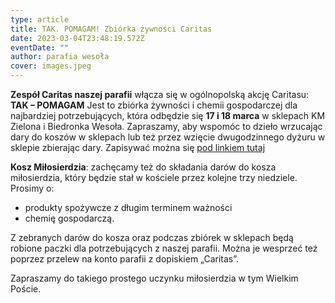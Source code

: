 ```yaml
---
type: article
title: TAK. POMAGAM! Zbiórka żywności Caritas
date: 2023-03-04T23:48:19.572Z
eventDate: ""
author: parafia wesoła
cover: images.jpeg
---
```

<!--StartFragment-->

**Zespół Caritas naszej parafii** włącza się w ogólnopolską akcję Caritasu: **TAK – POMAGAM** Jest to zbiórka żywności i chemii gospodarczej dla najbardziej potrzebujących, która odbędzie się **17 i 18 marca** w sklepach KM Zielona i Biedronka Wesoła. Zapraszamy, aby wspomóc to dzieło wrzucając dary do koszów w sklepach lub też przez wzięcie dwugodzinnego dyżuru w sklepie zbierając dary. Zapisywać można się [pod linkiem tutaj](https://docs.google.com/spreadsheets/d/1RSpQCfjW1IYQPEgxafVDc_ZMkK5856uv/edit?usp=sharing&ouid=115763822647869875000&rtpof=true&sd=true)

**Kosz Miłosierdzia**: zachęcamy też do składania darów do kosza miłosierdzia, który będzie stał w kościele przez kolejne trzy niedziele. Prosimy o:

* produkty spożywcze z długim terminem ważności  
* chemię gospodarczą.

Z zebranych darów do kosza oraz podczas zbiórek w sklepach będą robione paczki dla potrzebujących z naszej parafii. Można je wesprzeć też poprzez przelew na konto parafii z dopiskiem „Caritas”.

Zapraszamy do takiego prostego uczynku miłosierdzia w tym Wielkim Poście.

<!--EndFragment-->